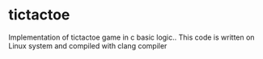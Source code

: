 # tictactoe
Implementation of tictactoe game in c basic logic.. 
This code is written on Linux system and compiled with clang compiler